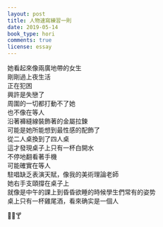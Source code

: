 ```yaml
---
layout: post
title: 人物速寫練習一則
date: 2019-05-14
book_type: hori
comments: true
license: essay
---
```


她看起來像兩廣地帶的女生
<br>
剛剛過上夜生活
<br>
正在犯困
<br>
興許是失戀了
<br>
周圍的一切都打動不了她
<br>
也不像在等人
<br>
沿著褲縫線裝飾著的金屬拉鍊
<br>
可能是她所能想到最性感的配飾了
<br>
從二人桌換到了四人桌
<br>
這才發現桌子上只有一杯白開水
<br>
不停地翻看著手機
<br>
可能確實在等人
<br>
駐唱缺乏表演天賦，像我的美術理論老師
<br>
她右手支頤撐在桌子上
<br>
就像是中午的課上到昏昏欲睡的時候學生們常有的姿势
<br>
桌上只有一杯雞尾酒，看來确实是一個人


:beer::beers::cocktail: